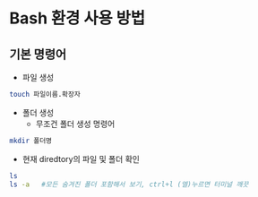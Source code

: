 # Bash 환경 사용 방법

## 기본 명령어

* 파일 생성
```Bash
touch 파일이름.확장자
```
* 폴더 생성
    * 무조건 폴더 생성 명령어
```bash
mkdir 폴더명
```
* 현재 diredtory의 파일 및 폴더 확인
```bash
ls
ls -a   #모든 숨겨진 폴더 포함해서 보기, ctrl+l (엘)누르면 터미널 깨끗
```
